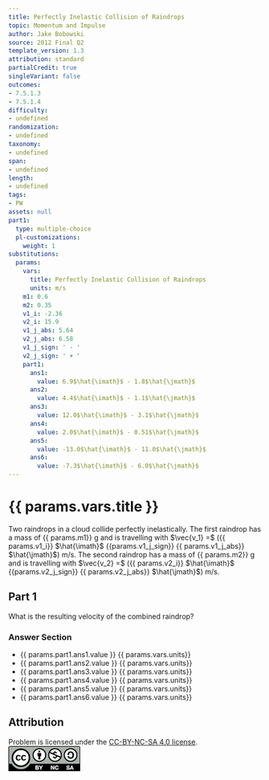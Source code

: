 ```yaml
---
title: Perfectly Inelastic Collision of Raindrops
topic: Momentum and Impulse
author: Jake Bobowski
source: 2012 Final Q2
template_version: 1.3
attribution: standard
partialCredit: true
singleVariant: false
outcomes:
- 7.5.1.3
- 7.5.1.4
difficulty:
- undefined
randomization:
- undefined
taxonomy:
- undefined
span:
- undefined
length:
- undefined
tags:
- PW
assets: null
part1:
  type: multiple-choice
  pl-customizations:
    weight: 1
substitutions:
  params:
    vars:
      title: Perfectly Inelastic Collision of Raindrops
      units: m/s
    m1: 0.6
    m2: 0.35
    v1_i: -2.36
    v2_i: 15.9
    v1_j_abs: 5.64
    v2_j_abs: 6.58
    v1_j_sign: ' - '
    v2_j_sign: ' + '
    part1:
      ans1:
        value: 6.9$\hat{\imath}$ - 1.8$\hat{\jmath}$
      ans2:
        value: 4.4$\hat{\imath}$ - 1.1$\hat{\jmath}$
      ans3:
        value: 12.0$\hat{\imath}$ - 3.1$\hat{\jmath}$
      ans4:
        value: 2.0$\hat{\imath}$ - 0.51$\hat{\jmath}$
      ans5:
        value: -13.0$\hat{\imath}$ - 11.0$\hat{\jmath}$
      ans6:
        value: -7.3$\hat{\imath}$ - 6.0$\hat{\jmath}$
---
```

# {{ params.vars.title }}
Two raindrops in a cloud collide perfectly inelastically. The first raindrop has a mass of {{ params.m1}} g and is travelling with $\vec{v_1} =$ ({{ params.v1_i}} $\hat{\imath}$ {{params.v1_j_sign}} {{ params.v1_j_abs}} $\hat{\jmath}$) m/s.
The second raindrop has a mass of {{ params.m2}} g and is travelling with $\vec{v_2} =$ ({{ params.v2_i}} $\hat{\imath}$ {{params.v2_j_sign}} {{ params.v2_j_abs}} $\hat{\jmath}$) m/s.

## Part 1

What is the resulting velocity of the combined raindrop?

### Answer Section

- {{ params.part1.ans1.value }} {{ params.vars.units}}
- {{ params.part1.ans2.value }} {{ params.vars.units}}
- {{ params.part1.ans3.value }} {{ params.vars.units}}
- {{ params.part1.ans4.value }} {{ params.vars.units}}
- {{ params.part1.ans5.value }} {{ params.vars.units}}
- {{ params.part1.ans6.value }} {{ params.vars.units}}

## Attribution

Problem is licensed under the [CC-BY-NC-SA 4.0 license](https://creativecommons.org/licenses/by-nc-sa/4.0/).<br> ![The Creative Commons 4.0 license requiring attribution-BY, non-commercial-NC, and share-alike-SA license.](https://raw.githubusercontent.com/firasm/bits/master/by-nc-sa.png)